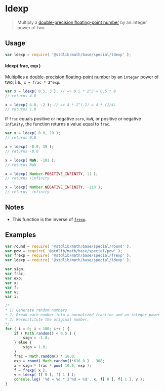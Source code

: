 ldexp
===
> Multiply a [double-precision floating-point number][ieee754] by an integer power of two.

<!-- <usage> -->
## Usage

``` javascript
var ldexp = require( '@stdlib/math/base/special/ldexp' );
```

#### ldexp( frac, exp )

Multiplies a [double-precision floating-point number][ieee754] by an `integer` power of two; i.e., `x = frac * 2^exp`.

``` javascript
var x = ldexp( 0.5, 3 ); // => 0.5 * 2^3 = 0.5 * 8
// returns 4.0

x = ldexp( 4.0, -2 ); // => 4 * 2^(-2) = 4 * (1/4)
// returns 1.0
```

If `frac` equals positive or negative `zero`, `NaN`, or positive or negative `infinity`, the function returns a value equal to `frac`.

``` javascript
var x = ldexp( 0.0, 20 );
// returns 0.0

x = ldexp( -0.0, 39 );
// returns -0.0

x = ldexp( NaN, -101 );
// returns NaN

x = ldexp( Number.POSITIVE_INFINITY, 11 );
// returns +infinity

x = ldexp( Number.NEGATIVE_INFINITY, -118 );
// returns -infinity
```

<!-- <usage> -->

<!-- <notes> -->
## Notes

*	This function is the inverse of [`frexp`][frexp].

<!-- </notes> -->

<!-- <examples> -->
## Examples

``` javascript
var round = require( '@stdlib/math/base/special/round' );
var pow = require( '@stdlib/math/base/special/pow' );
var frexp = require( '@stdlib/math/base/special/frexp' );
var ldexp = require( '@stdlib/math/base/special/ldexp' );

var sign;
var frac;
var exp;
var x;
var f;
var v;
var i;

/*
* 1) Generate random numbers.
* 2) Break each number into a normalized fraction and an integer power of two.
* 3) Reconstitute the original number.
*/
for ( i = 0; i < 100; i++ ) {
    if ( Math.random() < 0.5 ) {
        sign = -1.0;
    } else {
        sign = 1.0;
    }
    frac = Math.random() * 10.0;
    exp = round( Math.random()*616.0 ) - 308;
    x = sign * frac * pow( 10.0, exp );
    f = frexp( x );
    v = ldexp( f[ 0 ], f[ 1 ] );
    console.log( '%d = %d * 2^%d = %d', x, f[ 0 ], f[ 1 ], v );
}
```
<!-- </examples> -->

<!-- <links> -->
[ieee754]: https://en.wikipedia.org/wiki/IEEE_754-1985
<!-- FIXME: link -->
[frexp]: https://github.com/math-io/float64-frexp
<!-- </links> -->
